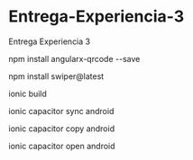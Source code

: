 # Entrega-Experiencia-3
Entrega Experiencia 3



npm install angularx-qrcode --save

npm install swiper@latest



ionic build


ionic capacitor sync android


ionic capacitor copy android


ionic capacitor open android

